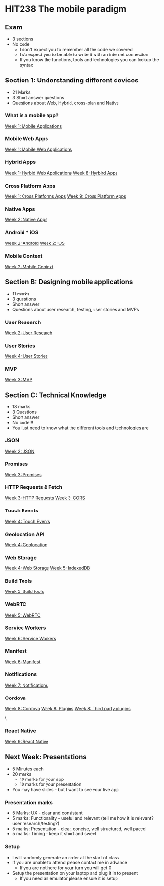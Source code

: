 <!-- .slide: data-background-image="../images/bg-smartphone.jpg" -->
# HIT238 The mobile paradigm



<!-- .slide: data-background-image="../images/bg-smartphone.jpg" -->
## Exam
* 3 sections
* No code
	* I don't expect you to remember all the code we covered
	* I *do* expect you to be able to write it with an internet connection
	* If you know the functions, tools and technologies you can lookup the syntax


<!-- .slide: data-background-image="../images/bg-smartphone.jpg" -->
## Section 1: Understanding different devices
* 21 Marks
* 3 Short answer questions
* Questions about Web, Hybrid, cross-plan and Native


<!-- .slide: data-background-image="../images/bg-smartphone.jpg" -->
### What is a mobile app?
[Week 1: Mobile Applications](https://cdu-hit238.github.io/slides/week1/#/3)


<!-- .slide: data-background-image="../images/bg-smartphone.jpg" -->
### Mobile Web Apps
[Week 1: Mobile Web Applications](https://cdu-hit238.github.io/slides/week1/#/4)


<!-- .slide: data-background-image="../images/bg-smartphone.jpg" -->
### Hybrid Apps
[Week 1: Hyrbid Web Applications](https://cdu-hit238.github.io/slides/week1/#/5)
[Week 8: Hyrbird Apps](https://cdu-hit238.github.io/slides/week8/#/1)


<!-- .slide: data-background-image="../images/bg-smartphone.jpg" -->
### Cross Platform Apps
[Week 1: Cross Platforms Apps](https://cdu-hit238.github.io/slides/week1/#/6)
[Week 9: Cross Platform Apps](https://cdu-hit238.github.io/slides/week9/#/1)


<!-- .slide: data-background-image="../images/bg-smartphone.jpg" -->
### Native Apps
[Week 2: Native Apps](https://cdu-hit238.github.io/slides/week2/#/3/1)


<!-- .slide: data-background-image="../images/bg-smartphone.jpg" -->
### Android * iOS
[Week 2: Android](https://cdu-hit238.github.io/slides/week2/#/4)
[Week 2: iOS](https://cdu-hit238.github.io/slides/week2/#/4/2)


<!-- .slide: data-background-image="../images/bg-smartphone.jpg" -->
### Mobile Context
[Week 2: Mobile Context](https://cdu-hit238.github.io/slides/week2/#/5)



<!-- .slide: data-background-image="../images/bg-smartphone.jpg" -->
## Section B: Designing mobile applications
* 11 marks
* 3 questions
* Short answer
* Questions about user research, testing, user stories and MVPs


<!-- .slide: data-background-image="../images/bg-smartphone.jpg" -->
### User Research
[Week 2: User Research](https://cdu-hit238.github.io/slides/week2/#/6)


<!-- .slide: data-background-image="../images/bg-smartphone.jpg" -->
### User Stories
[Week 4: User Stories](https://cdu-hit238.github.io/slides/week4/#/2)


<!-- .slide: data-background-image="../images/bg-smartphone.jpg" -->
### MVP
[Week 3: MVP](https://cdu-hit238.github.io/slides/week3/#/5)



<!-- .slide: data-background-image="../images/bg-smartphone.jpg" -->
## Section C: Technical Knowledge
* 18 marks
* 3 Questions
* Short answer
* No code!!!
* You just need to know what the different tools and technologies are


<!-- .slide: data-background-image="../images/bg-smartphone.jpg" -->
### JSON
[Week 2: JSON](https://cdu-hit238.github.io/slides/week2/#/9)


<!-- .slide: data-background-image="../images/bg-smartphone.jpg" -->
### Promises
[Week 3: Promises](https://cdu-hit238.github.io/slides/week3/#/1)


<!-- .slide: data-background-image="../images/bg-smartphone.jpg" -->
### HTTP Requests & Fetch
[Week 3: HTTP Requests](https://cdu-hit238.github.io/slides/week3/#/2)
[Week 3: CORS](https://cdu-hit238.github.io/slides/week3/#/3)


<!-- .slide: data-background-image="../images/bg-smartphone.jpg" -->
### Touch Events
[Week 4: Touch Events](https://cdu-hit238.github.io/slides/week3/#/6)


<!-- .slide: data-background-image="../images/bg-smartphone.jpg" -->
### Geolocation API
[Week 4: Geolocation](https://cdu-hit238.github.io/slides/week4/#/4)


<!-- .slide: data-background-image="../images/bg-smartphone.jpg" -->
### Web Storage
[Week 4: Web Storage](https://cdu-hit238.github.io/slides/week4/#/5)
[Week 5: IndexedDB](https://cdu-hit238.github.io/slides/week5/#/4)


<!-- .slide: data-background-image="../images/bg-smartphone.jpg" -->
### Build Tools
[Week 5: Build tools](https://cdu-hit238.github.io/slides/week5/#/1)


<!-- .slide: data-background-image="../images/bg-smartphone.jpg" -->
### WebRTC
[Week 5: WebRTC](https://cdu-hit238.github.io/slides/week5/#/2)


<!-- .slide: data-background-image="../images/bg-smartphone.jpg" -->
### Service Workers
[Week 6: Service Workers](https://cdu-hit238.github.io/slides/week6/#/3)


<!-- .slide: data-background-image="../images/bg-smartphone.jpg" -->
### Manifest
[Week 6: Manifest](https://cdu-hit238.github.io/slides/week6/#/4)


<!-- .slide: data-background-image="../images/bg-smartphone.jpg" -->
### Notifications
[Week 7: Notifications](https://cdu-hit238.github.io/slides/week7/#/3)


<!-- .slide: data-background-image="../images/bg-smartphone.jpg" -->
### Cordova
[Week 8: Cordova](https://cdu-hit238.github.io/slides/week8/#/2)
[Week 8: Plugins](https://cdu-hit238.github.io/slides/week8/#/5/5)
[Week 8: Third party plugins](https://cdu-hit238.github.io/slides/week8/#/6)


<!-- .slide: data-background-image="../images/bg-smartphone.jpg" -->\
### React Native
[Week 9: React Native](https://cdu-hit238.github.io/slides/week9/#/2)



<!-- .slide: data-background-image="../images/bg-smartphone.jpg" -->
## Next Week: Presentations
* 5 Minutes each
* 20 marks
	* 10 marks for your app
	* 10 marks for your presentation
* You may have slides - but I want to see your live app


<!-- .slide: data-background-image="../images/bg-smartphone.jpg" -->
### Presentation marks
* 5 Marks: UX - clear and consistant
* 5 marks: Functionality - useful and relevant (tell me how it is relevant? user research/testing?)
* 5 marks: Presentation - clear, concise, well structured, well paced
* 5 marks: Timing - keep it short and sweet


<!-- .slide: data-background-image="../images/bg-smartphone.jpg" -->
### Setup
* I will randomly generate an order at the start of class
* If you are unable to attend please contact me in advance
	* If you are not here for your turn you will get 0
* Setup the presentation on your laptop and plug it in to present
	* If you need an emulator please ensure it is setup

